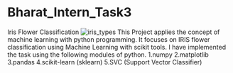 # Bharat_Intern_Task3
Iris Flower Classification
![iris_types](https://github.com/NischalParulekar/Bharat_Intern_Task3/assets/140921179/b7d44ab3-40b4-41f1-907d-a92b8cec30d7)
This Project applies the concept of machine learning with python programming. It focuses on IRIS flower classification using Machine Learning with scikit tools.
I have implemented the task using the following modules of python.
1.numpy
2.matplotlib
3.pandas
4.scikit-learn (sklearn)
5.SVC (Support Vector Classifier)
